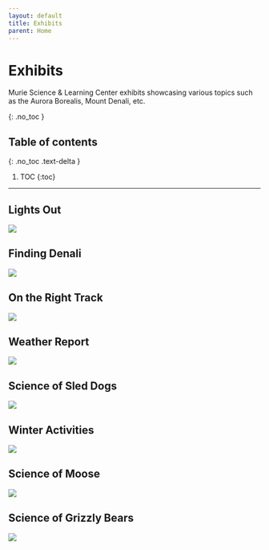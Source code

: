 ```yaml
---
layout: default
title: Exhibits
parent: Home
---
```


# Exhibits
Murie Science & Learning Center exhibits showcasing various topics such as the Aurora Borealis, Mount Denali, etc.

{: .no_toc }

## Table of contents
{: .no_toc .text-delta }

1. TOC
{:toc}

---

## Lights Out

<img src="{{site.baseurl}}/img/exhibit_Page_1.png"/>

## Finding Denali

<img src="{{site.baseurl}}/img/exhibit_Page_2.png"/>

## On the Right Track

<img src="{{site.baseurl}}/img/exhibit_Page_3.png"/>

## Weather Report

<img src="{{site.baseurl}}/img/exhibit_Page_4.png"/>

## Science of Sled Dogs

<img src="{{site.baseurl}}/img/exhibit_Page_5.png"/>

## Winter Activities

<img src="{{site.baseurl}}/img/exhibit_Page_6.png"/>

## Science of Moose

<img src="{{site.baseurl}}/img/exhibit_Page_7.png"/>

## Science of Grizzly Bears

<img src="{{site.baseurl}}/img/exhibit_Page_8.png"/>
